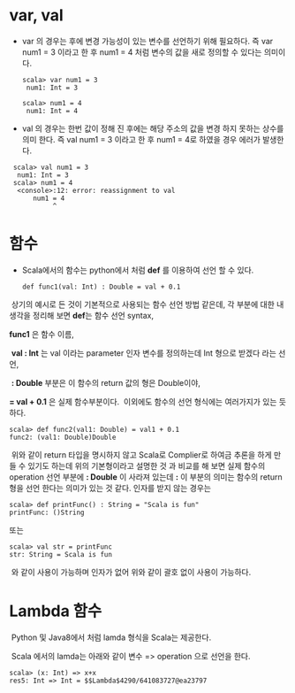 # var, val
- var 의 경우는 후에 변경 가능성이 있는 변수를 선언하기 위해 필요하다.
  즉 var num1 = 3 이라고 한 후 num1 = 4 처럼 변수의 값을 새로 정의할 수 있다는 의미이다.
  ~~~~
  scala> var num1 = 3
   num1: Int = 3

  scala> num1 = 4
   num1: Int = 4
  ~~~~~
  
- val 의 경우는 한번 값이 정해 진 후에는 해당 주소의 값을 변경 하지 못하는 상수를 의미 한다. 
  즉 val num1 = 3 이라고 한 후 num1 = 4로 하였을 경우 에러가 발생한다.
  
 ~~~~~
  scala> val num1 = 3
   num1: Int = 3
  scala> num1 = 4
   <console>:12: error: reassignment to val
       num1 = 4
            ^
 ~~~~~
 # 함수
- Scala에서의 함수는 python에서 처럼 **def** 를 이용하여 선언 할 수 있다.
  ~~~~~
  def func1(val: Int) : Double = val + 0.1
  ~~~~~
  상기의 예시로 든 것이 기본적으로 사용되는 함수 선언 방법 같은데, 각 부분에 대한 내 생각을 정리해 보면
  **def**는 함수 선언 syntax,
  
  
  **func1** 은 함수 이름,
  
  
  **val : Int** 는 val 이라는 parameter 인자 변수를 정의하는데 Int 형으로 받겠다 라는 선언,
  
  
  **: Double** 부분은 이 함수의 return 값의 형은 Double이야,
  
  
  **= val + 0.1** 은 실제 함수부분이다.
  이외에도 함수의 선언 형식에는 여러가지가 있는 듯 하다.
  ~~~~~
  scala> def func2(val1: Double) = val1 + 0.1
  func2: (val1: Double)Double  
  ~~~~~
  위와 같이 return 타입을 명시하지 않고 Scala로 Complier로 하여금 추론을 하게 만들 수 있기도 하는데 위의 기본형이라고 
  설명한 것 과 비교를 해 보면  실제 함수의 operation 선언 부분에 **: Double** 이 사라져 있는데 **:** 이 부분의 의미는 함수의
  return 형을 선언 한다는 의미가 있는 것 같다.
  인자를 받지 않는 경우는 
  ~~~~~
  scala> def printFunc() : String = "Scala is fun"
  printFunc: ()String
  ~~~~~
  또는 
  ~~~~~
  scala> val str = printFunc
  str: String = Scala is fun
  ~~~~~
  와 같이 사용이 가능하며 인자가 없어 위와 같이 괄호 없이 사용이 가능하다.
# Lambda 함수
  Python 및 Java8에서 처럼 lamda 형식을 Scala는 제공한다.
  
  Scala 에서의 lamda는 아래와 같이 변수 => operation 으로 선언을 한다. 
  ~~~~~~~
  scala> (x: Int) => x+x
  res5: Int => Int = $$Lambda$4290/641083727@ea23797
  ~~~~~~~
  
 
